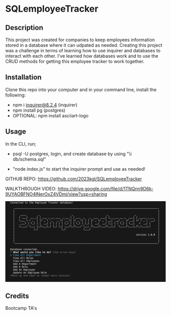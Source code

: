 # SQLemployeeTracker

## Description

This project was created for companies to keep employees information stored in a database where it can udpated as needed.
Creating this project was a challenge in terms of learning how to use inquirer and databases to interact with each other.
I've learned how databases work and to use the CRUD methods for getting this employee tracker to work together.

## Installation

Clone this repo into your computer and in your command line, install the following:
- npm i inquirer@8.2.4 (inquirer)
- npm install pg (postgres)
- OPTIONAL: npm install asciiart-logo

## Usage

In the CLI, run;

- psql -U postgres, login, and create database by using "\i db/schema.sql"

- "node index.js" to start the inquirer prompt and use as needed!

GITHUB REPO: https://github.com/2023kgl/SQLemployeeTracker

WALKTHROUGH VIDEO: https://drive.google.com/file/d/1TNQnn9D6k-9UYAOBFNO4lNerOxZ4VDmj/view?usp=sharing

 ![sample](assets/images/sqlemployeetracker.png)


## Credits

Bootcamp TA's

